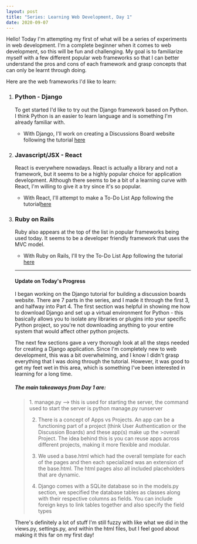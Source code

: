 ```yaml
---
layout: post
title: "Series: Learning Web Development, Day 1"
date: 2020-09-07
---
```


<p>
Hello! Today I'm attempting my first of what will be a series of experiments in web development. 
I'm a complete beginner when it comes to web development, so this will be fun and challenging. 
My goal is to familiarize myself with a few different popular web frameworks so that I can better understand the pros and cons of each framework and grasp concepts that can only be learnt through doing. 
</p>
<p>
Here are the web frameworks I'd like to learn: 
</p>
<ol>
<li> <h3>Python - Django</h3>
     <p>To get started I'd like to try out the Django framework based on Python. I think Python is an easier to learn language and is something I'm already familiar with.</p>
     <ul>
          <li><p>With Django, I'll work on creating a Discussions Board website following the tutorial <a href="https://simpleisbetterthancomplex.com/series/beginners-guide/1.11/">here</a></p>
          </li>
     </ul>
</li>
<li><h3>Javascript/JSX - React</h3>
    <p>React is everywhere nowadays. React is actually a library and not a framework, but it seems to be a highly popular choice for application development.  
    Although there seems to be a bit of a learning curve with React, I'm willing to give it a try since it's so popular.</p>
    <ul>
         <li><p> With React, I'll attempt to make a To-Do List App following the tutorial<a href="https://www.kirupa.com/react/simple_todo_app_react.htm">here</a></p></li>
    </ul>
</li>
<li><h3>Ruby on Rails</h3>
    <p>Ruby also appears at the top of the list in popular frameworks being used today. It seems to be a developer friendly framework that uses the MVC model.</p>
    <ul>
         <li><p> With Ruby on Rails, I'll try the To-Do List App following the tutorial<a href="https://medium.com/@deallen7/how-to-build-a-todo-app-in-rails-e6571fcccac3"> here</a></p></li>
     </ul>
</li>
     
<hr />
<h4>Update on Today's Progress</h4>
I began working on the Django tutorial for building a discussion boards website. There are 7 parts in the series, and I made it through the first 3, and halfway into Part 4.  
The first section was helpful in showing me how to download Django and set up a virtual environment for Python - this basically allows you to isolate any libraries or    plugins into your specific Python project, so you're not downloading anything to your entire system that would affect other python projects.

The next few sections gave a very thorough look at all the steps needed for creating a Django application. Since I'm completely new to web development, this was a bit overwhelming, and I know I didn't grasp everything that I was doing through the tutorial. However, it was good to get my feet wet in this area, which is something I've been interested in learning for a long time.

<h5>The main takeaways from Day 1 are:</h5>
<blockquote>
     <p>
1. manage.py --> this is used for starting the server, the command used to start the server is python manage.py runserver

2. There is a concept of Apps vs Projects. An app can be a functioning part of a project (think User Authentication or the Discussion Boards) and these app(s) make up the >overall Project. The idea behind this is you can reuse apps across different projects, making it more flexible and modular.

3. We used a base.html which had the overall template for each of the pages and then each specialized was an extension of the base.html. The html pages also all included placeholders that are dynamic.

4. Django comes with a SQLite database so in the models.py section, we specified the database tables as classes along with their respective columns as fields. You can include foreign keys to link tables together and also specify the field types 
     </p>
</blockquote>

<p>
There's definitely a lot of stuff I'm still fuzzy with like what we did in the views.py, settings.py, and within the html files, but I feel good about making it this far on my first day!
</p>

     
 
    
     
     
   
